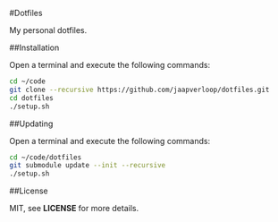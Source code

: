 #Dotfiles

My personal dotfiles.


##Installation

Open a terminal and execute the following commands:

```sh
cd ~/code
git clone --recursive https://github.com/jaapverloop/dotfiles.git
cd dotfiles
./setup.sh
```


##Updating

Open a terminal and execute the following commands:

```sh
cd ~/code/dotfiles
git submodule update --init --recursive
./setup.sh
```


##License

MIT, see **LICENSE** for more details.
